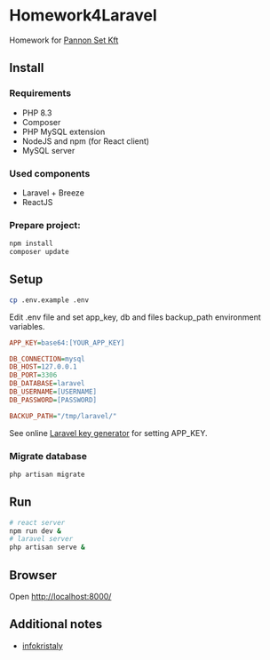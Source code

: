 # Homework4Laravel

Homework for [Pannon Set Kft](https://www.ps.hu/)

## Install
### Requirements
- PHP 8.3
- Composer
- PHP MySQL extension
- NodeJS and npm (for React client)
- MySQL server

### Used components
- Laravel + Breeze
- ReactJS

### Prepare project:
```bash
npm install
composer update
```
## Setup
```bash
cp .env.example .env
```
Edit .env file and set app_key, db and files backup_path environment variables.
```ini
APP_KEY=base64:[YOUR_APP_KEY]

DB_CONNECTION=mysql
DB_HOST=127.0.0.1
DB_PORT=3306
DB_DATABASE=laravel
DB_USERNAME=[USERNAME]
DB_PASSWORD=[PASSWORD]

BACKUP_PATH="/tmp/laravel/"
```
See online [Laravel key generator](https://generate-random.org/laravel-key-generator) for setting APP_KEY.

### Migrate database
```bash
php artisan migrate
```
## Run
```bash
# react server
npm run dev &
# laravel server
php artisan serve &
```

## Browser
Open [http://localhost:8000/](http://localhost:8000/)

## Additional notes

- [infokristaly](https://www.infokristaly.hu/?q=node/1174)
